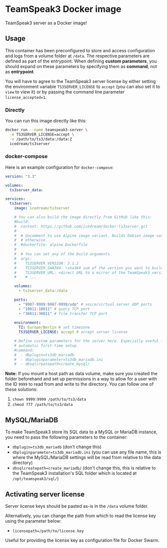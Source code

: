 # TeamSpeak3 Docker image

TeamSpeak3 server as a Docker image!

## Usage

This container has been preconfigured to store and access configuration and
logs from a volume folder at `/data`. The respective parameters are defined as
part of the entrypoint. When defining **custom parameters**, you should expand
on these parameters by specifying them as __command__, not as __entrypoint__.

You will have to agree to the TeamSpeak3 server license by either setting the
environment variable `TS3SERVER_LICENSE` to `accept` (you can also set it
to `view` to view it) or by passing the command line parameter `license_accepted=1`.

### Directly

You can run this image directly like this:

```sh
docker run --name teamspeak3-server \
  -e TS3SERVER_LICENSE=accept \
  -v /path/to/ts3/data:/data:Z
  icedream/ts3server
```

### docker-compose

Here is an example configuration for `docker-compose`:

```yaml
version: "3.3"

volumes:
  ts3server_data:

services:
  ts3server:
    image: icedream/ts3server

    # You can also build the image directly from GitHub like this:
    #build:
    #  context: https://github.com/icedream/docker-ts3server.git
    #
    #  # Uncomment to use Alpine image variant. Builds Debian image variant
    #  # otherwise.
    #  #dockerfile: alpine.Dockerfile
    #  
    #  # You can set any of the build arguments
    #  args:
    #    TS3SERVER_VERSION: 3.1.2
    #    TS3SERVER_SHA384: <sha384 sum of the version you want to build for>
    #    TS3SERVER_URL: <direct URL to a mirror of the TeamSpeak3 version>
    #    # ...

    volumes:
      - ts3server_data:/data

    ports:
      - "9987-9999:9987-9999/udp" # voice/virtual server UDP ports
      - "10011:10011" # query TCP port
      - "30011:30011" # file transfer TCP port
    
    environment:
      TZ: Europe/Berlin # set timezone
      TS3SERVER_LICENSE: accept # accept server license

    # Define custom parameters for the server here. Especially useful for
    # automatic first-time setup.
    #command:
    #  - dbplugin=ts3db_mariadb
    #  - dbpluginparameter=ts3db_mariadb.ini
    #  - dbsqlcreatepath=create_mysql/
```

**Note:** If you mount a host path as data volume, make sure you created the
folder beforehand and set up permissions in a way to allow for a user with the
ID `9999` to read from and write to the directory. You can follow one of these
solutions:

1. `chown 9999:9999 /path/to/ts3/data`
2. `chmod 777 /path/to/ts3/data`

## MySQL/MariaDB

To make TeamSpeak3 store its SQL data to a MySQL or MariaDB instance, you need
to pass the following parameters to the container:

- `dbplugin=ts3db_mariadb` (don't change this)
- `dbpluginparameter=ts3db_mariadb.ini` (you can use any file name, this is where the MySQL/MariaDB settings will be read from relative to the data directory)
- `dbsqlcreatepath=create_mariadb/` (don't change this, this is relative to the TeamSpeak3 installation's SQL folder which is located at `/opt/teamspeak3/sql/`)

## Activating server license

Server license keys should be pasted as-is in the `/data` volume folder.

Alternatively, you can change the path from which to read the license key using
the parameter below:

- `licensepath=/path/to/license.key`

Useful for providing the license key as configuration file for Docker Swarm.
